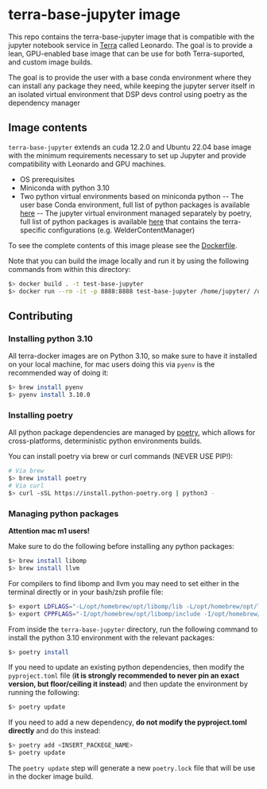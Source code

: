 # terra-base-jupyter image

This repo contains the terra-base-jupyter image that is compatible with the
jupyter notebook service in [Terra]("https://app.terra.bio/") called Leonardo.
The goal is to provide a lean, GPU-enabled base image that can be use for both Terra-suported, and custom image builds.

The goal is to provide the user with a base conda environment where they can install any
package they need, while keeping the jupyter server itself in an isolated virtual environment
that DSP devs control using poetry as the dependency manager

## Image contents

`terra-base-jupyter` extends an cuda 12.2.0 and Ubuntu 22.04 base image with the minimum 
requirements necessary to set up Jupyter and provide compatibility with Leonardo and GPU machines.

- OS prerequisites
- Miniconda with python 3.10
- Two python virtual environments based on miniconda python
-- The user base Conda environment, full list of python packages is available [here](conda-environment.yml)
-- The jupyter virtual environment managed separately by poetry, full list of python packages is available [here](pyproject.toml) that contains the terra-specific configurations (e.g. WelderContentManager)

To see the complete contents of this image please see the [Dockerfile](./Dockerfile).

Note that you can build the image locally and run it by using the following commands from within this directory:

```bash
$> docker build . -t test-base-jupyter
$> docker run --rm -it -p 8888:8888 test-base-jupyter /home/jupyter/ /usr/jupytervenv/bin/jupyter lab --ip 0.0.0.0 --no-browser --allow-root
```

## Contributing

### Installing python 3.10

All terra-docker images are on Python 3.10, so make sure to have it installed on your
local machine, for mac users doing this via `pyenv` is the recommended way of doing it:

```bash
$> brew install pyenv
$> pyenv install 3.10.0
```

### Installing poetry

All python package dependencies are managed by [poetry]("https://python-poetry.org/docs/"),
which allows for cross-platforms, deterministic python environments builds.

You can install poetry via brew or curl commands (NEVER USE PIP!):

```bash
# Via brew
$> brew install poetry
# Via curl
$> curl -sSL https://install.python-poetry.org | python3 -
```

### Managing python packages

**Attention mac m1 users!**

Make sure to do the following before installing any python packages:

```bash
$> brew install libomp
$> brew install llvm
```

For compilers to find libomp and llvm you may need to set either in the terminal directly
or in your bash/zsh profile file:

```bash
$> export LDFLAGS="-L/opt/homebrew/opt/libomp/lib -L/opt/homebrew/opt/llvm/lib"
$> export CPPFLAGS="-I/opt/homebrew/opt/libomp/include -I/opt/homebrew/opt/llvmp/include"
```

From inside the `terra-base-jupyter` directory, run the following command to install
the python 3.10 environment with the relevant packages:

```bash
$> poetry install
```

If you need to update an existing python dependencies, then modify the `pyproject.toml`
file (**it is strongly recommended to never pin an exact version, but floor/ceiling it instead**)
and then update the environment by running the following:

```bash
$> poetry update
```

If you need to add a new dependency, **do not modify the pyproject.toml directly** and do this instead:

```bash
$> poetry add <INSERT_PACKEGE_NAME>
$> poetry update
```

The `poetry update` step will generate a new `poetry.lock` file that will be use in the docker image build.